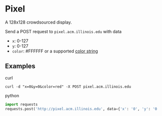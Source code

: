 # Pixel

A 128x128 crowdsourced display.

Send a POST request to `pixel.acm.illinois.edu` with data
- `x`: 0-127
- `y`: 0-127
- `color`: #FFFFFF or a supported [color string](https://www.tcl.tk/man/tcl8.6/TkCmd/colors.htm)

## Examples

curl

    curl -d "x=0&y=0&color=red" -X POST pixel.acm.illinois.edu
    
python

``` python
import requests
requests.post('http://pixel.acm.illinois.edu', data={'x': '0', 'y': '0', 'color': '#FF0000'})
```

    
